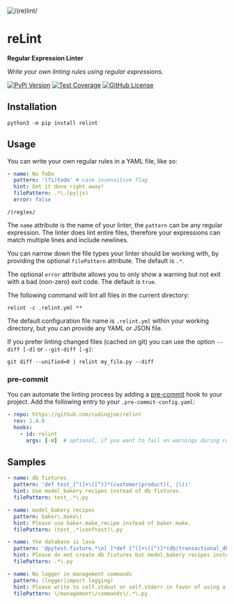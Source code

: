 ![/(re)lint/](https://repository-images.githubusercontent.com/127479533/158678f4-7840-425a-9f31-12f4b0fd56ba)

# reLint

**Regular Expression Linter**

*Write your own linting rules using regular expressions.*

[![PyPi Version](https://img.shields.io/pypi/v/relint.svg)](https://pypi.python.org/pypi/relint/)
[![Test Coverage](https://codecov.io/gh/codingjoe/relint/branch/main/graph/badge.svg)](https://codecov.io/gh/codingjoe/relint)
[![GitHub License](https://img.shields.io/github/license/codingjoe/relint)](https://raw.githubusercontent.com/codingjoe/relint/master/LICENSE)

## Installation

```shell-session
python3 -m pip install relint
```

## Usage

You can write your own regular rules in a YAML file, like so:

```yaml
- name: No ToDo
  pattern: '(?i)todo' # case insensitive flag
  hint: Get it done right away!
  filePattern: .*\.(py|js)
  error: false
```

```regexp
/(reg)ex/
```

The `name` attribute is the name of your linter, the `pattern` can be
any regular expression. The linter does lint entire files, therefore
your expressions can match multiple lines and include newlines.

You can narrow down the file types your linter should be working with,
by providing the optional `filePattern` attribute. The default is `.*`.

The optional `error` attribute allows you to only show a warning but not
exit with a bad (non-zero) exit code. The default is `true`.

The following command will lint all files in the current directory:

```shell-session
relint -c .relint.yml **
```

The default configuration file name is `.relint.yml` within your working
directory, but you can provide any YAML or JSON file.

If you prefer linting changed files (cached on git) you can use the
option `--diff [-d]` or `--git-diff [-g]`:

```shell
git diff --unified=0 | relint my_file.py --diff
```

### pre-commit

You can automate the linting process by adding a
[pre-commit](https://pre-commit.com/) hook to your project. Add the
following entry to your `.pre-commit-config.yaml`:

```yaml
- repo: https://github.com/codingjoe/relint
  rev: 1.4.0
  hooks:
    - id: relint
      args: [-W]  # optional, if you want to fail on warnings during commit
```

## Samples

```yaml
- name: db fixtures
  pattern: 'def test_[^(]+\([^)]*(customer|product)(, |\))'
  hint: Use model_bakery recipes instead of db fixtures.
  filePattern: test_.*\.py

- name: model_bakery recipes
  pattern: baker\.make\(
  hint: Please use baker.make_recipe instead of baker.make.
  filePattern: (test_.*|conftest)\.py

- name: the database is lava
  pattern: '@pytest.fixture.*\n[ ]*def [^(]+\([^)]*(db|transactional_db)(, |\))'
  hint: Please do not create db fixtures but model_bakery recipes instead.
  filePattern: .*\.py

- name: No logger in management commands
  pattern: (logger|import logging)
  hint: Please write to self.stdout or self.stderr in favor of using a logger.
  filePattern: \/management\/commands\/.*\.py
```
